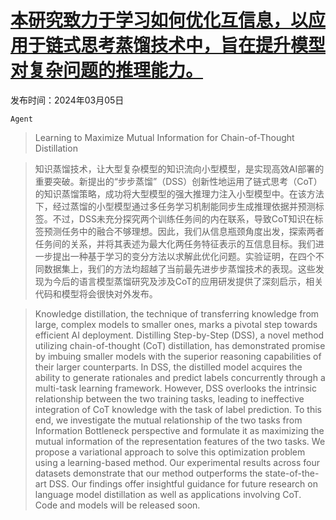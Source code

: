 # [本研究致力于学习如何优化互信息，以应用于链式思考蒸馏技术中，旨在提升模型对复杂问题的推理能力。](https://arxiv.org/abs/2403.03348)

发布时间：2024年03月05日

`Agent`

> Learning to Maximize Mutual Information for Chain-of-Thought Distillation

> 知识蒸馏技术，让大型复杂模型的知识流向小型模型，是实现高效AI部署的重要突破。新提出的“步步蒸馏”（DSS）创新性地运用了链式思考（CoT）的知识蒸馏策略，成功将大型模型的强大推理力注入小型模型中。在该方法下，经过蒸馏的小型模型通过多任务学习机制能同步生成推理依据并预测标签。不过，DSS未充分探究两个训练任务间的内在联系，导致CoT知识在标签预测任务中的融合不够理想。因此，我们从信息瓶颈角度出发，探索两者任务间的关系，并将其表述为最大化两任务特征表示的互信息目标。我们进一步提出一种基于学习的变分方法以求解此优化问题。实验证明，在四个不同数据集上，我们的方法均超越了当前最先进步步蒸馏技术的表现。这些发现为今后的语言模型蒸馏研究及涉及CoT的应用研发提供了深刻启示，相关代码和模型将会很快对外发布。

> Knowledge distillation, the technique of transferring knowledge from large, complex models to smaller ones, marks a pivotal step towards efficient AI deployment. Distilling Step-by-Step (DSS), a novel method utilizing chain-of-thought (CoT) distillation, has demonstrated promise by imbuing smaller models with the superior reasoning capabilities of their larger counterparts. In DSS, the distilled model acquires the ability to generate rationales and predict labels concurrently through a multi-task learning framework. However, DSS overlooks the intrinsic relationship between the two training tasks, leading to ineffective integration of CoT knowledge with the task of label prediction. To this end, we investigate the mutual relationship of the two tasks from Information Bottleneck perspective and formulate it as maximizing the mutual information of the representation features of the two tasks. We propose a variational approach to solve this optimization problem using a learning-based method. Our experimental results across four datasets demonstrate that our method outperforms the state-of-the-art DSS. Our findings offer insightful guidance for future research on language model distillation as well as applications involving CoT. Code and models will be released soon.